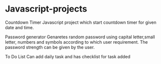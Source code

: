 # Javascript-projects
Countdown Timer
 Javascript project which start countdown timer for given date and time.

 Password generator
   Genaretes random password using capital letter,small letter, numbers and symbols according to which user requirement. The password strength can be given by the user.

   To Do List
    Can add daily task and has checklist for task added

 
